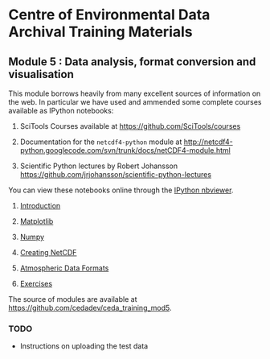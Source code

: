 # Centre of Environmental Data Archival Training Materials

## Module 5 : Data analysis, format conversion and visualisation

This module borrows heavily from many excellent sources of information on the web.  In particular we have used and ammended some complete courses available as IPython notebooks:

 1. SciTools Courses available at https://github.com/SciTools/courses

 2. Documentation for the ```netcdf4-python``` module at http://netcdf4-python.googlecode.com/svn/trunk/docs/netCDF4-module.html

 3. Scientific Python lectures by Robert Johansson https://github.com/jrjohansson/scientific-python-lectures

You can view these notebooks online through the [IPython nbviewer](http://nbviewer.ipython.org).

 1. [Introduction](http://nbviewer.ipython.org/github/cedadev/ceda_training_mod5/blob/master/01-Introduction.ipynb)

 2. [Matplotlib](http://nbviewer.ipython.org/github/cedadev/ceda_training_mod5/blob/master/02-Matplotlib.ipynb)

 3. [Numpy](http://nbviewer.ipython.org/github/cedadev/ceda_training_mod5/blob/master/03-Numpy.ipynb)

 4. [Creating NetCDF](http://nbviewer.ipython.org/github/cedadev/ceda_training_mod5/blob/master/04-Creating_NetCDF.ipynb)

 5. [Atmospheric Data Formats](http://nbviewer.ipython.org/github/cedadev/ceda_training_mod5/blob/master/05-Atmospheric_Data_Formats.ipynb)

 6. [Exercises](http://nbviewer.ipython.org/github/cedadev/ceda_training_mod5/blob/master/06-Exercises.ipynb)

The source of modules are available at https://github.com/cedadev/ceda_training_mod5.


### TODO

 - Instructions on uploading the test data
